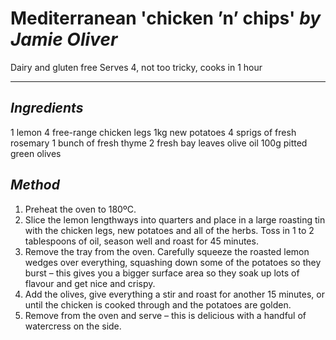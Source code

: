 # **Mediterranean 'chicken ’n’ chips'** *by Jamie Oliver*

Dairy and gluten free 
Serves 4, not too tricky, cooks in 1 hour 

***

## *Ingredients* 

1 lemon
4 free-range chicken legs
1kg new potatoes 
4 sprigs of fresh rosemary 
1 bunch of fresh thyme 
2 fresh bay leaves
olive oil 
100g pitted green olives 

## *Method*

1. Preheat the oven to 180ºC.
2. Slice the lemon lengthways into quarters and place in a large roasting tin with the chicken legs, new potatoes and all of the herbs. Toss in 1 to 2 tablespoons of oil, season well and roast for 45 minutes.
3. Remove the tray from the oven. Carefully squeeze the roasted lemon wedges over everything, squashing down some of the potatoes so they burst – this gives you a bigger surface area so they soak up lots of flavour and get nice and crispy.
4. Add the olives, give everything a stir and roast for another 15 minutes, or until the chicken is cooked through and the potatoes are golden.
5. Remove from the oven and serve – this is delicious with a handful of watercress on the side.
